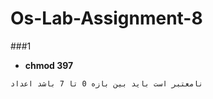 # Os-Lab-Assignment-8

###1
- **chmod 397**

 ```shell
نامعتبر است باید بین بازه 0 تا 7 باشد اعداد 
```
